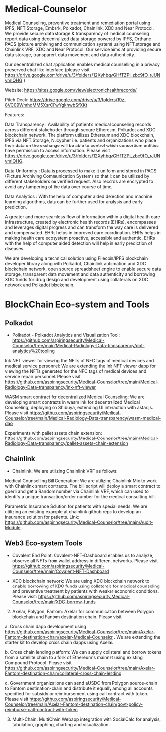 # Medical-Counselor
Medical Counseling, preventive treatment and remediation portal using IPFS, NFT.Storage, Embark, Polkadot, Chainlink, XDC and Near Protocol. We provide secure data storage & transparency of medical counseling report data using decentralized data storage powered by IPFS, Orthanc PACS (picture archiving and communication system) using NFT.storage and Chainlink VRF, XDC and Near Protocol. Our service aims at providing secure data storage, transparent data movement and data authenticity.

Our decentralized chat application enables medical counselling in a privacy preserved chat like interface (please visit  https://drive.google.com/drive/u/3/folders/12XyhbqvGHfTZPl_zbc9fO_rJUNvmIQHG )

Website: https://sites.google.com/view/electronichealthrecords/

Pitch Deck: https://drive.google.com/drive/u/3/folders/19z-8VC09WmhdMM5XsrCFwYgkhwbSfXKt


Features:

Data Transparency : Availability of patient’s medical counseling records across different stakeholder through secure Ethereum, Polkadot and XDC blockchain network. The platform utilizes Ethereum and XDC blockchain, IPFS via NFT.Storage, Nucypher i.e. patients and organizations who place their data on the exchange will be able to control which consortium entities have permission to access information. Please visit https://drive.google.com/drive/u/3/folders/12XyhbqvGHfTZPl_zbc9fO_rJUNvmIQHG.

Data Uniformity : Data is processed to make it uniform and stored in PACS (Picture Archiving Communication System) so that it can be utilized by different stakeholders on verified request. Also records are encrypted to avoid any tampering of the data over course of time.

Data Analytics : With the help of computer aided detection and machine learning algorithms, data can be further used for analysis and early prediction.

A greater and more seamless flow of information within a digital health care infrastructure, created by electronic health records (EHRs), encompasses and leverages digital progress and can transform the way care is delivered and compensated. EHRs helps in improved care coordination. EHRs helps in making health care ecosystem proactive, accessible and authentic. EHRs with the help of computer aided detection will help in early prediction of diseases.

We are developing a technical solution using Filecoin/IPFS blockchain developer library along with Polkadot, Chainlink automation and XDC blockchain network, open source spreadsheet engine to enable secure data storage, transparent data movement and data authenticity and borrowing XDC funds for drug design and development using collaterals on XDC network and Polkadot blockchain.


# BlockChain Eco-system and Tools

## Polkadot

- Polkadot - Polkadot Analytics and Visualization Tool: https://github.com/aspiringsecurity/Medical-Counselor/tree/main/Medical-Radiology-Data-transparency/dot-analytics%20tooling

Ink NFT viewer for viewing the NFTs of NFC tags of medical devices and medical service personnel: We are extending the Ink NFT viewer dapp for viewing the NFTs generated for the NFC tags of medical devices and service repair personnel. Please visit https://github.com/aspiringsecurity/Medical-Counselor/tree/main/Medical-Radiology-Data-transparency/ink-nft-viewer

WASM smart contract for decentralized Medical Counseling: We are developing smart contracts in wasm ink for decentralized Medical Counseling, deploying on Shibuya, extending UI interaction with astar.js. Please visit https://github.com/aspiringsecurity/Medical-Counselor/tree/main/Medical-Radiology-Data-transparency/wasm-medical-dao

Experiments with pallet assets chain extension: https://github.com/aspiringsecurity/Medical-Counselor/tree/main/Medical-Radiology-Data-transparency/pallet-assets-chain-extension


## Chainlink

- Chainlink: We are utilizing Chainlink VRF as follows:

Medical Counselling Bill Generation: We are utilizing Chainlink Mix to work with Chainlink smart contracts. The bill script will deploy a smart contract to goerli and get a Random number via Chainlink VRF, which can used to identify a unique transaction/order number for the medical consulting bill.

Parametric Insurance Solution for patients with special needs. We are utilizing an existing example at chainlink github repo to develop an insurance solution for patients. Link: https://github.com/aspiringsecurity/Medical-Counselor/tree/main/Audit-Module


## Web3 Eco-system Tools

- Covalent End Point: Covalent-NFT-Dashboard enables us to analyze, observe all NFTs from wallet address in different networks. Please visit https://github.com/aspiringsecurity/Medical-Counselor/tree/main/Covalent-NFT-Dashboard

- XDC blockchain network: We are using XDC blockchain network to enable borrowing of XDC funds using collaterals for medical counseling and preventive treatment by patients with weaker economic conditions. Please visit: https://github.com/aspiringsecurity/Medical-Counselor/tree/main/XDC-borrow-funds


2.  Axelar, Polygon, Fantom: Axelar for communication between Polygon blockchain and Fantom destination chain. Please visit 

a. Cross chain dapp development using https://github.com/aspiringsecurity/Medical-Counselor/tree/main/Axelar-Fantom-destination-chain/axelar-Medical-Counselor . We are extending the starter kit to develop cross chain dapps using Axelar.

b. Cross chain lending platform: We can supply collateral and borrow tokens from a satellite chain to a fork of Ethereum's mainnet using existing Compound Protocol. Please visit https://github.com/aspiringsecurity/Medical-Counselor/tree/main/Axelar-Fantom-destination-chain/collateral-cross-chain-lending

c. Government organizations can send aUSDC from Polygon source-chain to Fantom destination-chain and distribute it equally among all accounts specified for subsidy or reimbursement using call contract with token. Please visit https://github.com/aspiringsecurity/Medical-Counselor/tree/main/Axelar-Fantom-destination-chain/govt-policy-reimburse-call-contract-with-token

3. Multi-Chain: MultiChain Webapp integration with SocialCalc for analysis, tabulation, graphing, charting and visualization.

